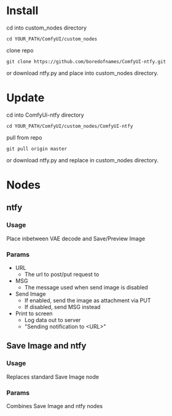# Install

cd into custom_nodes directory

`cd YOUR_PATH/ComfyUI/custom_nodes`

clone repo

`git clone https://github.com/boredofnames/ComfyUI-ntfy.git`

or download ntfy.py and place into custom_nodes directory.

# Update

cd into ComfyUi-ntfy directory

`cd YOUR_PATH/ComfyUI/custom_nodes/ComfyUI-ntfy`

pull from repo

`git pull origin master`

or download ntfy.py and replace in custom_nodes directory.

# Nodes

## ntfy

### Usage

Place inbetween VAE decode and Save/Preview Image

### Params

- URL
  - The url to post/put request to
- MSG
  - The message used when send image is disabled
- Send Image
  - If enabled, send the image as attachment via PUT
  - If disabled, send MSG instead
- Print to screen
  - Log data out to server
  - "Sending notification to \<URL\>"

## Save Image and ntfy

### Usage

Replaces standard Save Image node

### Params

Combines Save Image and ntfy nodes
